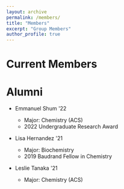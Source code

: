 ```yaml
---
layout: archive
permalink: /members/
title: "Members"
excerpt: "Group Members"
author_profile: true
---
```

# Current Members

# Alumni
* Emmanuel Shum '22
	* Major: Chemistry (ACS)
	* 2022 Undergraduate Research Award

* Lisa Hernandez '21
	* Major: Biochemistry
	* 2019 Baudrand Fellow in Chemistry

* Leslie Tanaka '21
	* Major: Chemistry (ACS)